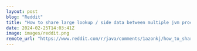 ```yaml
---
layout: post
blog: "Reddit"
title: "How to share large lookup / side data between multiple jvm processes in Hadoop MapReduce."
date: 2024-02-25T14:03:41Z
image: images/reddit.png
remote_url: "https://www.reddit.com/r/java/comments/1azonkj/how_to_share_large_lookup_side_data_between/"
---
```

